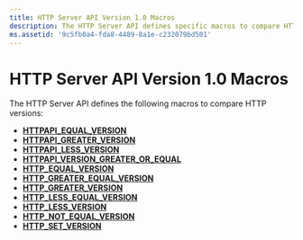```yaml
---
title: HTTP Server API Version 1.0 Macros
description: The HTTP Server API defines specific macros to compare HTTP versions.
ms.assetid: '9c5fb0a4-fda8-4489-8a1e-c232079bd501'
---
```


# HTTP Server API Version 1.0 Macros

The HTTP Server API defines the following macros to compare HTTP versions:

-   [**HTTPAPI\_EQUAL\_VERSION**](httpapi-equal-version.md)
-   [**HTTPAPI\_GREATER\_VERSION**](httpapi-greater-version.md)
-   [**HTTPAPI\_LESS\_VERSION**](httpapi-less-version.md)
-   [**HTTPAPI\_VERSION\_GREATER\_OR\_EQUAL**](httpapi-version-greater-or-equal.md)
-   [**HTTP\_EQUAL\_VERSION**](http-equal-version.md)
-   [**HTTP\_GREATER\_EQUAL\_VERSION**](http-greater-equal-version.md)
-   [**HTTP\_GREATER\_VERSION**](http-greater-version.md)
-   [**HTTP\_LESS\_EQUAL\_VERSION**](http-less-equal-version.md)
-   [**HTTP\_LESS\_VERSION**](http-less-version.md)
-   [**HTTP\_NOT\_EQUAL\_VERSION**](http-not-equal-version.md)
-   [**HTTP\_SET\_VERSION**](http-set-version.md)

 

 





